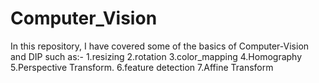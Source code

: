 # Computer_Vision
In this repository, I have covered some of the basics of Computer-Vision and DIP such as:-
1.resizing
2.rotation
3.color_mapping
4.Homography
5.Perspective Transform.
6.feature detection
7.Affine Transform
